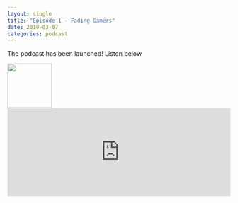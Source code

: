 ```yaml
---
layout: single
title: "Episode 1 - Fading Gamers"
date: 2019-03-07
categories: podcast
---
```


The podcast has been launched! Listen below

<a href="https://open.spotify.com/show/5u6qyzeOUh3gIfsuNpjJTj">
<img src=“/images/Spotify.png” style="width:100px;height:100px;border:0;">
</a>

<iframe width="100%" height="200" src="https://player.whooshkaa.com/player/episode/id/341112?visual=true&sharing=true" frameborder="0" style="width: 100%; height: 200px"></iframe>

 


<!--stackedit_data:
eyJoaXN0b3J5IjpbMzY5OTYxMjQ2LC0zNjQwMjU4NDQsMTQ5MT
QwNjg5MiwxMTMwMjE4MTE2LC0yMDg4NzQ2NjEyXX0=
-->
